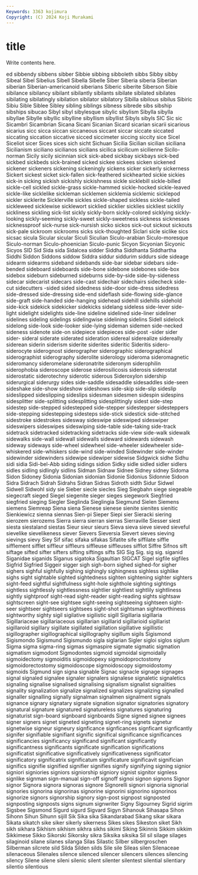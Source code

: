 ```yaml
---
Keywords: 3363 kojimura
Copyright: (C) 2024 Koji Murakami
---
```


# title

Write contents here.



ed sibbendy sibbens sibber
Sibbie sibbing sibboleth sibbs Sibby sibby Sibeal Sibel Sibelius Sibell
Sibella Sibelle Siber Siberia siberia Siberian siberian Siberian-americanoid siberians Siberic
siberite Siberson Sibie sibilance sibilancy sibilant sibilantly sibilants sibilate sibilated
sibilates sibilating sibilatingly sibilation sibilator sibilatory Sibilla sibilous sibilus Sibiric
Sibiu Sible Siblee Sibley sibling siblings sibness sibrede sibs sibship
sibships sibucao Sibyl sibyl sibylesque sibylic sibylism Sibylla sibylla sibyllae
Sibylle sibyllic sibylline sibyllism sibyllist Sibyls sibyls SIC Sic sic
Sicambri Sicambrian Sicana Sicani Sicanian Sicard sicarian sicarii sicarious sicarius
sicc sicca siccan siccaneous siccant siccar siccate siccated siccating siccation
siccative sicced siccimeter siccing siccity sice Sicel Siceliot sicer Sices
sices sich sicht Sichuan Sicilia Sicilian sicilian siciliana Sicilianism siciliano
sicilianos sicilians sicilica sicilicum sicilienne Sicilo-norman Sicily sicily sicinnian sick
sick-abed sickbay sickbays sick-bed sickbed sickbeds sick-brained sicked sickee sickees
sicken sickened sickener sickeners sickening sickeningly sickens sicker sickerly sickerness
Sickert sickest sicket sick-fallen sick-feathered sickhearted sickie sickies sick-in sicking
sickish sickishly sickishness sickle sicklebill sickle-billed sickle-cell sickled sickle-grass sickle-hammed
sickle-hocked sickle-leaved sickle-like sicklelike sickleman sicklemen sicklemia sicklemic sicklepod sickler
sicklerite Sicklerville sickles sickle-shaped sickless sickle-tailed sickleweed sicklewise sicklewort sicklied
sicklier sicklies sickliest sicklily sickliness sickling sick-list sickly sickly-born sickly-colored
sicklying sickly-looking sickly-seeming sickly-sweet sickly-sweetness sickness sicknesses sicknessproof sick-nurse sick-nursish
sicko sickos sick-out sickout sickouts sick-pale sickroom sickrooms sicks sick-thoughted
Siclari sicle siclike sics sicsac sicula Sicular sicular Siculi Siculian
Siculo-arabian Siculo-moresque Siculo-norman Siculo-phoenician Siculo-punic Sicyon Sicyonian Sicyonic Sicyos SID
Sid Sida sida Sidalcea sidder Siddha Siddhanta Siddhartha Siddhi Siddon
Siddons siddow Siddra siddur siddurim siddurs side sideage sidearm sidearms
sideband sidebands side-bar sidebar sidebars side-bended sideboard sideboards side-bone sidebone
sidebones side-box sidebox sideburn sideburned sideburns side-by-side side-by-sideness sidecar sidecarist
sidecars side-cast sidechair sidechairs sidecheck side-cut sidecutters -sided sided sidedness
side-door side-dress sidedress side-dressed side-dressing side-end sideflash side-flowing side-glance side-graft
side-handed side-hanging sidehead sidehill sidehills sidehold side-kick sidekick sidekicker sidekicks
sidelang sideless side-lever side-light sidelight sidelights side-line sideline sidelined side-liner
sideliner sidelines sideling sidelings sidelingwise sidelining sidelins Sidell sidelock sidelong
side-look side-looker side-lying sideman sidemen side-necked sideness sidenote side-on sidepiece
sidepieces side-post -sider sider sider- sideral siderate siderated sideration sidereal
siderealize sidereally siderean siderin siderism siderite siderites sideritic Sideritis sidero-
siderocyte siderognost siderographer siderographic siderographical siderographist siderography siderolite siderology sideroma
sideromagnetic sideromancy sideromelane sideronatrite sideronym siderophilin siderophobia sideroscope siderose siderosilicosis
siderosis siderostat siderostatic siderotechny siderotic siderous Sideroxylon sidership siderurgical siderurgy
sides side-saddle sidesaddle sidesaddles side-seen sideshake side-show sideshow sideshows side-skip
side-slip sideslip sideslipped sideslipping sideslips sidesman sidesmen sidespin sidespins sidesplitter
side-splitting sidesplitting sidesplittingly sidest side-step sidestep side-stepped sidestepped side-stepper sidestepper
sidesteppers side-stepping sidestepping sidesteps side-stick sidestick side-stitched sidestroke sidestrokes sidesway
sideswipe sideswiped sideswiper sideswipers sideswipes sideswiping side-table side-taking side-track sidetrack
sidetracked sidetracking sidetracks side-view side-walk sidewalk sidewalks side-wall sidewall sidewalls
sideward sidewards sidewash sideway sideways side-wheel sidewheel side-wheeler sidewheeler side-whiskered
side-whiskers side-wind side-winded Sidewinder side-winder sidewinder sidewinders sidewipe sidewiper sidewise
Sidgwick sidhe Sidhu sidi sidia Sidi-bel-Abb siding sidings sidion Sidky
sidle sidled sidler sidlers sidles sidling sidlingly sidlins Sidman Sidnaw
Sidnee Sidney sidney Sidoma Sidon Sidoney Sidonia Sidonian sidonian Sidonie
Sidonius Sidonnie Sidoon Sidra Sidrach Sidrah Sidrahs Sidran Sidras Sidroth
sidth Sidur Sidwel Sidwell Sidwohl sidy sie Sieber siecle siecles
Sieg Siegbahn siege siegeable siegecraft sieged Siegel siegenite sieger sieges
siegework Siegfried siegfried sieging Siegler Sieglinda Sieglingia Siegmund Sielen Siemens
siemens Siemreap Siena siena Sienese sienese sienite sienites sienitic Sienkiewicz
sienna siennas Sien-pi Sieper Siepi sier Sieracki siering sierozem sierozems
Sierra sierra sierran sierras Sierraville Siesser siest siesta siestaland siestas
Sieur sieur sieurs Sieva sieva sieve sieved sieveful sievelike sievelikeness
siever Sievers Sieversia Sievert sieves sieving sievings sievy Siey Sif
sifac sifaka sifakas Sifatite sife siffilate siffle sifflement sifflet siffleur
siffleurs siffleuse siffleuses sifflot Siffre Sifnos sift siftage sifted sifter
sifters sifting siftings sifts SIG Sig Sig. sig sig. siganid
Siganidae siganids Siganus sigatoka Sigaultian SIGCAT Sigel sigfile sigfiles Sigfrid
Sigfried Siggeir sigger sigh sigh-born sighed sighed-for sigher sighers sighful
sighfully sighing sighingly sighingness sighless sighlike sighs sight sightable sighted
sightedness sighten sightening sighter sighters sight-feed sightful sightfulness sight-hole sighthole
sighting sightings sightless sightlessly sightlessness sightlier sightliest sightlily sightliness sightly
sightproof sight-read sight-reader sight-reading sights sightsaw sightscreen sight-see sightsee sight-seeing
sightseeing sightseen sight-seer sightseer sightseers sightsees sight-shot sightsman sightworthiness sightworthy
sighty sigil sigilative sigilistic sigill Sigillaria sigillaria Sigillariaceae sigillariaceous sigillarian
sigillarid sigillarioid sigillarist sigillaroid sigillary sigillate sigillated sigillation sigillative sigillistic
sigillographer sigillographical sigillography sigillum sigils Sigismond Sigismondo Sigismund Sigismundo sigla
siglarian Sigler sigloi siglos siglum Sigma sigma sigma-ring sigmas sigmaspire
sigmate sigmatic sigmation sigmatism sigmodont Sigmodontes sigmoid sigmoidal sigmoidally sigmoidectomy
sigmoiditis sigmoidopexy sigmoidoproctostomy sigmoidorectostomy sigmoidoscope sigmoidoscopy sigmoidostomy sigmoids Sigmund sign
signa signable Signac signacle signage signages signal signaled signalee signaler
signalers signalese signaletic signaletics signaling signalise signalised signalising signalism signalist
signalities signality signalization signalize signalized signalizes signalizing signalled signaller signalling
signally signalman signalmen signalment signals signance signary signatary signate signation
signator signatories signatory signatural signature signatured signatureless signatures signaturing signaturist
sign-board signboard signboards Signe signed signee signees signer signers signet
signeted signeting signet-ring signets signetur signetwise signeur signeury signficance signficances
signficant signficantly signifer signifiable signifiant signific significal significance significances significancies
significancy significand significant significantly significantness significants significate signification significations significatist
significative significatively significativeness significator significatory significatrix significatum significature significavit significian
significs signifie signified signifier signifies signify signifying signing signior signiori
signiories signiors signiorship signiory signist signitor signless signlike signman sign-manual
sign-off signoff signoi signon signons Signor signor Signora signora signoras
signore Signorelli signori signoria signorial signories signorina signorinas signorine signorini
signorino signorinos signorize signors signorship signory sign-post signpost signposted signposting
signposts signs signum signwriter Signy Sigourney Sigrid sigrim Sigsbee Sigsmond
Sigurd sigurd Sigvard Sigyn Sihanouk Sihasapa Sihon Sihonn Sihun Sihunn
sijill Sik Sika sika Sikandarabad Sikang sikar sikara Sikata sikatch
sike siker sikerly sikerness Sikes sikes Sikeston siket Sikh sikh
sikhara Sikhism sikhism sikhra sikhs sikimi Siking Sikinnis Sikkim sikkim
Sikkimese Sikko Sikorski Sikorsky sikra Siksika siksika Sil sil silage
silages silaginoid silane silanes silanga Silas Silastic Silber silbergroschen Silberman
silcrete sild Silda Silden silds Sile sile Sileas silen Silenaceae
silenaceous Silenales silence silenced silencer silencers silences silencing silency Silene
silene sileni silenic silent silenter silentest silential silentiary silentio silentious
